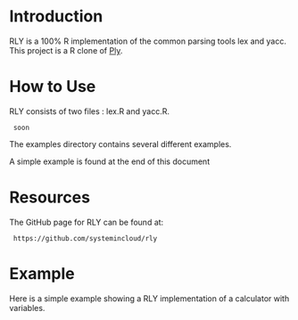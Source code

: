 Introduction
============

RLY is a 100% R implementation of the common parsing tools lex and yacc. This project is a R clone of [Ply](https://github.com/dabeaz/ply).

How to Use
==========

RLY consists of two files : lex.R and yacc.R.

     soon

The examples directory contains several different examples.

A simple example is found at the end of this document


Resources
=========
The GitHub page for RLY can be found at:

     https://github.com/systemincloud/rly


Example
=======

Here is a simple example showing a RLY implementation of a calculator with variables.
